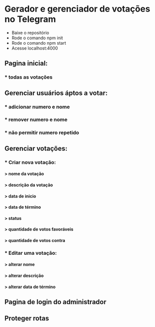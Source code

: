 # Gerador e gerenciador de votações no Telegram

* Baixe o repositório
* Rode o comando npm init
* Rode o comando npm start
* Acesse localhost:4000




## Pagina inicial:
### * todas as votações

## Gerenciar usuários áptos a votar:
### * adicionar numero e nome
### * remover numero e nome
### * não permitir numero repetido

## Gerenciar votações:
### * Criar nova votação:
#### > nome da votação
#### > descrição da votação
#### > data de inicio
#### > data de término
#### > status
#### > quantidade de votos favoráveis
#### > quantidade de votos contra
### * Editar uma votação:
#### > alterar nome
#### > alterar descrição
#### > alterar data de término

## Pagina de login do administrador
## Proteger rotas